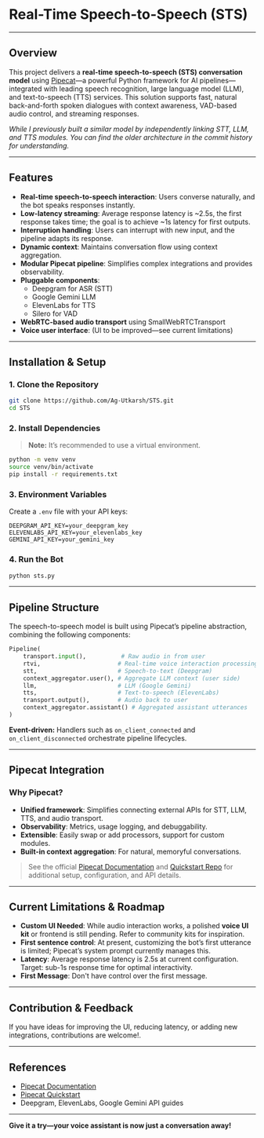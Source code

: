 # Real-Time Speech-to-Speech (STS)
***

## Overview

This project delivers a **real-time speech-to-speech (STS) conversation model** using [Pipecat](https://docs.pipecat.ai/)—a powerful Python framework for AI pipelines—integrated with leading speech recognition, large language model (LLM), and text-to-speech (TTS) services. This solution supports fast, natural back-and-forth spoken dialogues with context awareness, VAD-based audio control, and streaming responses.

*While I previously built a similar model by independently linking STT, LLM, and TTS modules. You can find the older architecture in the commit history for understanding.*

***

## Features

- **Real-time speech-to-speech interaction**: Users converse naturally, and the bot speaks responses instantly.
- **Low-latency streaming**: Average response latency is ~2.5s, the first response takes time; the goal is to achieve ~1s latency for first outputs.
- **Interruption handling**: Users can interrupt with new input, and the pipeline adapts its response.
- **Dynamic context**: Maintains conversation flow using context aggregation.
- **Modular Pipecat pipeline**: Simplifies complex integrations and provides observability.
- **Pluggable components**:
  - Deepgram for ASR (STT)
  - Google Gemini LLM
  - ElevenLabs for TTS
  - Silero for VAD
- **WebRTC-based audio transport** using SmallWebRTCTransport
- **Voice user interface**: (UI to be improved—see current limitations)

***

## Installation & Setup

### 1. Clone the Repository

```bash
git clone https://github.com/Ag-Utkarsh/STS.git
cd STS
```

### 2. Install Dependencies

> **Note:** It’s recommended to use a virtual environment.

```bash
python -m venv venv
source venv/bin/activate
pip install -r requirements.txt
```

### 3. Environment Variables

Create a `.env` file with your API keys:

```dotenv
DEEPGRAM_API_KEY=your_deepgram_key
ELEVENLABS_API_KEY=your_elevenlabs_key
GEMINI_API_KEY=your_gemini_key
```

### 4. Run the Bot

```bash
python sts.py
```

***

## Pipeline Structure

The speech-to-speech model is built using Pipecat’s pipeline abstraction, combining the following components:

```python
Pipeline(
    transport.input(),          # Raw audio in from user
    rtvi,                      # Real-time voice interaction processing
    stt,                       # Speech-to-text (Deepgram)
    context_aggregator.user(), # Aggregate LLM context (user side)
    llm,                       # LLM (Google Gemini)
    tts,                       # Text-to-speech (ElevenLabs)
    transport.output(),        # Audio back to user
    context_aggregator.assistant() # Aggregated assistant utterances
)
```

**Event-driven:** Handlers such as `on_client_connected` and `on_client_disconnected` orchestrate pipeline lifecycles.

***

## Pipecat Integration

### Why Pipecat?

- **Unified framework**: Simplifies connecting external APIs for STT, LLM, TTS, and audio transport.
- **Observability**: Metrics, usage logging, and debuggability.
- **Extensible**: Easily swap or add processors, support for custom modules.
- **Built-in context aggregation**: For natural, memoryful conversations.

> See the official [Pipecat Documentation](https://docs.pipecat.ai/) and [Quickstart Repo](https://github.com/pipecat-ai/pipecat-quickstart/tree/main) for additional setup, configuration, and API details.

***

## Current Limitations & Roadmap

- **Custom UI Needed**: While audio interaction works, a polished **voice UI kit** or frontend is still pending. Refer to community kits for inspiration.
- **First sentence control**: At present, customizing the bot’s first utterance is limited; Pipecat’s system prompt currently manages this.
- **Latency**: Average response latency is 2.5s at current configuration. Target: sub-1s response time for optimal interactivity.
- **First Message**: Don't have control over the first message.

***

## Contribution & Feedback

If you have ideas for improving the UI, reducing latency, or adding new integrations, contributions are welcome!.

***

## References

- [Pipecat Documentation](https://docs.pipecat.ai/)
- [Pipecat Quickstart](https://github.com/pipecat-ai/pipecat-quickstart/tree/main)
- Deepgram, ElevenLabs, Google Gemini API guides

***

**Give it a try—your voice assistant is now just a conversation away!**